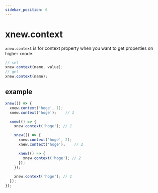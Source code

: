 ```yaml
---
sidebar_position: 6
---
```


# xnew.context
`xnew.context` is for context property when you want to get properties on higher xnode.

```js
// set
xnew.context(name, value);
// get
xnew.context(name);
```
## example
```js
xnew(() => {
  xnew.context('hoge', 1);
  xnew.context('hoge');    // 1

  xnew(() => {
    xnew.context('hoge'); // 1

    xnew(() => {
      xnew.context('hoge', 2);
      xnew.context('hoge');    // 2

      xnew(() => {
        xnew.context('hoge'); // 2
      });
    });
    
    xnew.context('hoge'); // 1
  });
});
```